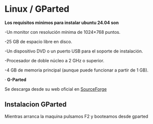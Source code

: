 # Linux / GParted

**Los requisitos minimos para instalar ubuntu 24.04 son**

-Un monitor con resolución mínima de 1024×768 puntos.

-25 GB de espacio libre en disco.

-Un dispositivo DVD o un puerto USB para el soporte de instalación.

-Procesador de doble núcleo a 2 GHz o superior.

-4 GB de memoria principal (aunque puede funcionar a partir de 1 GB).

· **G-Parted**

  Se descarga desde su web oficial en [SourceForge](https://sourceforge.net/projects/gparted/files/gparted-live-stable/1.6.0-10/gparted-live-1.6.0-10-amd64.iso/download?use_mirror=unlimited)


## Instalacion GParted 

Mientras arranca la maquina pulsamos F2 y booteamos desde gparted 
